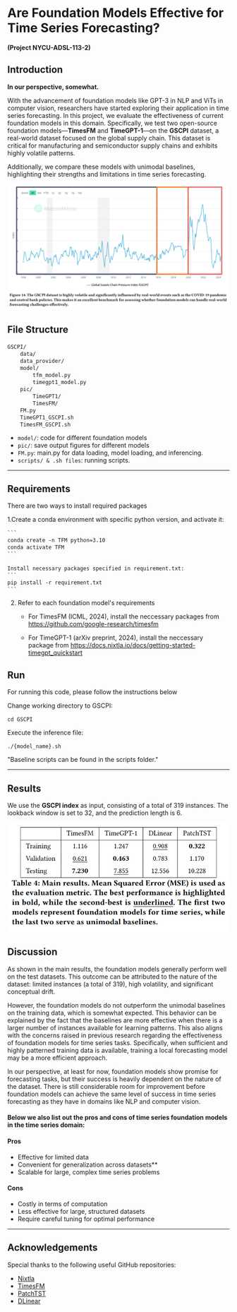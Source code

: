 # Are Foundation Models Effective for Time Series Forecasting?   
**(Project NYCU-ADSL-113-2)**  

## Introduction  

**In our perspective, somewhat.**  

With the advancement of foundation models like GPT-3 in NLP and ViTs in computer vision, researchers have started exploring their application in time series forecasting. In this project, we evaluate the effectiveness of current foundation models in this domain. Specifically, we test two open-source foundation models—**TimesFM** and **TimeGPT-1**—on the **GSCPI** dataset, a real-world dataset focused on the global supply chain. This dataset is critical for manufacturing and semiconductor supply chains and exhibits highly volatile patterns.  

Additionally, we compare these models with unimodal baselines, highlighting their strengths and limitations in time series forecasting.  

<p align="center">
  <img src="pic/GSCPI.png" alt="Dataset visualization" width="600">
</p>


## File Structure
```
GSCPI/
    data/
    data_provider/
    model/
        tfm_model.py
        timegpt1_model.py
    pic/
        TimeGPT1/
        TimesFM/
    FM.py
    TimeGPT1_GSCPI.sh
    TimesFM_GSCPI.sh

```
- `model/`: code for different foundation models
- `pic/`: save output figures for different models
- `FM.py`: main.py for data loading, model loading, and inferencing.
- `scripts/ & .sh files`: running scripts.

---

## Requirements

There are two ways to install required packages

1.Create a conda environment with specific python version, and activate it:
    
    ```
    conda create -n TFM python=3.10
    conda activate TFM
    ```

    Install necessary packages specified in requirement.txt:
    ```
    pip install -r requirement.txt
    ```

2. Refer to each foundation model's requirements

    - For TimesFM (ICML, 2024), install the neccessary packages from https://github.com/google-research/timesfm

    - For TimeGPT-1 (arXiv preprint, 2024), install the neccessary package from https://docs.nixtla.io/docs/getting-started-timegpt_quickstart



## Run

For running this code, please follow the instructions below

Change working directory to GSCPI:
```
cd GSCPI
```

Execute the inference file:
```
./{model_name}.sh
```
"Baseline scripts can be found in the scripts folder."

---

## Results

We use the **GSCPI index** as input, consisting of a total of  319 instances. The lookback window is set to 32, and the prediction length is  6.

<p align="center">
  <img src="pic/Main_Result.png" alt="Main Result" width="600">
</p>

## Discussion
As shown in the main results, the foundation models generally perform well on the test datasets. This outcome can be attributed to the nature of the dataset: limited instances (a total of 319), high volatility, and significant conceptual drift.

However, the foundation models do not outperform the unimodal baselines on the training data, which is somewhat expected. This behavior can be explained by the fact that the  baselines are more effective when there is a larger number of instances available for learning patterns. This also aligns with the concerns raised in previous research regarding the effectiveness of foundation models for time series tasks. Specifically, when sufficient and highly patterned training data is available, training a local forecasting model may be a more efficient approach.

In our perspective, at least for now, foundation models show promise for forecasting tasks, but their success is heavily dependent on the nature of the dataset. There is still considerable room for improvement before foundation models can achieve the same level of success in time series forecasting as they have in domains like NLP and computer vision.

#### Below we also list out the pros and cons of time series foundation models in the time series domain:

#### Pros
- Effective for limited data
- Convenient for generalization across datasets**
- Scalable for large, complex time series problems

#### Cons
- Costly in terms of computation
- Less effective for large, structured datasets
- Require careful tuning for optimal performance

---

## Acknowledgements  

Special thanks to the following useful GitHub repositories:  

- [Nixtla](https://github.com/Nixtla/nixtla)  
- [TimesFM](https://github.com/google-research/timesfm)  
- [PatchTST](https://github.com/yuqinie98/PatchTST)  
- [DLinear](https://github.com/vivva/DLinear)  

